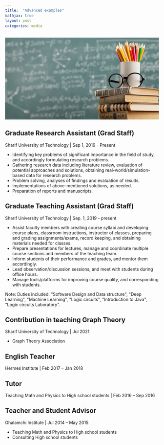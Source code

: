 ```yaml
---
title:  "Advanced examples"
mathjax: true
layout: post
categories: media
---
```


![Teaching](teaching.jpg)


## Graduate Research Assistant (Grad Staff)
Sharif University of Technology | Sep 1, 2019 - Present
- Identifying key problems of significant importance in the field of study, and accordingly formulating research problems.
- Gathering research data including literature review, evaluation of potential approaches and solutions, obtaining real-world/simulation-based data for research problems.
- Problem solving, analyses of findings and evaluation of results.
- Implementations of above-mentioned solutions, as needed.
- Preparation of reports and manuscripts.

## Graduate Teaching Assistant (Grad Staff)
Sharif University of Technology | Sep. 1, 2019 - present
- Assist faculty members with creating course syllabi and developing course plans, classroom instructions, instructor of classes, preparing and grading assignments/exams, record keeping, and obtaining materials needed for classes.
- Prepare presentations for lectures, manage and coordinate multiple course sections and members of the teaching team.
- Inform students of their performance and grades, and mentor them accordingly.
- Lead observation/discussion sessions, and meet with students during office hours.
- Manage tools/platforms for improving course quality, and corresponding with students.

Note: Duties included: "Software Design and Data structure", "Deep Learning", "Machine Learning", "Logic circuits", "Introduction to Java", "Logic circuits Laboratory".


## Contribution in teaching Graph Theory
Sharif University of Technology | Jul 2021
- Graph Theory Association

## English Teacher
Hermes Institute | Feb 2017 – Jan 2018

## Tutor
Teaching Math and Physics to High school students | Feb 2016 – Sep 2016

## Teacher and Student Advisor
Ghalamchi Institute | Jul 2014 – May 2015
- Teaching Math and Physics to High school students
- Consulting High school students
